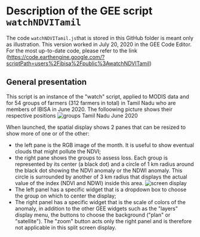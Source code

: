 # Description of the GEE script `watchNDVITamil`

The code `watchNDVITamil.js`that is stored in  this GitHub folder is meant only as illustration. This version worked in July 20, 2020 in the GEE Code Editor. For the most up-to-date code, please refer to the link (https://code.earthengine.google.com/?scriptPath=users%2Fibisa%2Fpublic%3AwatchNDVITamil)

## General presentation
This script is an instance of the "watch" script, applied to MODIS data and for 54 groups of farmers (312 farmers in total) in Tamil Nadu who are members of IBISA in June 2020. The folloowing picture shows their respective positions ![groups Tamil Nadu June 2020](https://github.com/kvutien/Top-Level/blob/master/common/images/20200720%20Tamil%20Nadu%20groups.png)

When launched, the spatial display shows 2 panes that can be resized to show more of one or of the other:
* the left pane is the RGB image of the month. It is useful to show eventual clouds that might pollute the NDVI;
* the right pane shows the groups to assess loss. Each group is represented by its center (a black dot) and a circle of 1 km radius around the black dot showing the NDVI anomaly or the NDWI anomaly. This circle is surrounded by another of 3 km radius that displays the actual value of the index (NDVI and NDWI) inside this area. ![screen display](https://github.com/kvutien/Top-Level/blob/master/common/images/20200628%20Tamil%20Nadu%20layers.jpg)
* The left panel has a specific widget that is a dropdown box to choose the group on which to center the display;
* The right panel has a specific widget that is the scale of colors of the anomaly, in addition to the other GEE widgets such as the "layers" display menu, the buttons to choose the background ("plan" or "satellite"). The "zoom" button acts only the right panel and is therefore not applicable in this split screen display.
